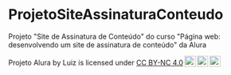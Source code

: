 # ProjetoSiteAssinaturaConteudo
Projeto "Site de Assinatura de Conteúdo" do curso "Página web: desenvolvendo um site de assinatura de conteúdo" da Alura
<p xmlns:cc="http://creativecommons.org/ns#" xmlns:dct="http://purl.org/dc/terms/"><span property="dct:title">Projeto Alura</span> by <span property="cc:attributionName">Luiz</span> is licensed under <a href="https://creativecommons.org/licenses/by-nc/4.0/?ref=chooser-v1" target="_blank" rel="license noopener noreferrer" style="display:inline-block;">CC BY-NC 4.0<img style="height:22px!important;margin-left:3px;vertical-align:text-bottom;" src="https://mirrors.creativecommons.org/presskit/icons/cc.svg?ref=chooser-v1" alt=""><img style="height:22px!important;margin-left:3px;vertical-align:text-bottom;" src="https://mirrors.creativecommons.org/presskit/icons/by.svg?ref=chooser-v1" alt=""><img style="height:22px!important;margin-left:3px;vertical-align:text-bottom;" src="https://mirrors.creativecommons.org/presskit/icons/nc.svg?ref=chooser-v1" alt=""></a></p>
